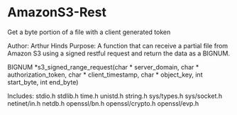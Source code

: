 AmazonS3-Rest
=============

Get a byte portion of a file with a client generated token


  Author:     Arthur Hinds
  Purpose:    A function that can receive a partial
              file from Amazon S3 using a signed
              restful request and return the data as
              a BIGNUM.

BIGNUM *s3_signed_range_request(char * server_domain,
                                char * authorization_token,
                                char * client_timestamp,
                                char * object_key,
                                int start_byte,
                                int end_byte)


Includes:
stdio.h
stdlib.h
time.h
unistd.h
string.h
sys/types.h
sys/socket.h
netinet/in.h
netdb.h
openssl/bn.h
openssl/crypto.h
openssl/evp.h
